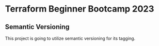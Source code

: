 # Terraform Beginner Bootcamp 2023

## Semantic Versioning

This project is going to utilize semantic versioning for its tagging.
